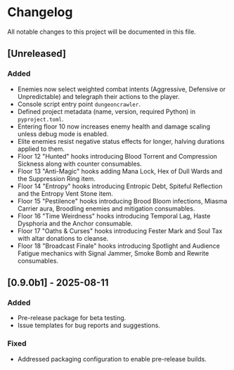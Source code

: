 # Changelog

All notable changes to this project will be documented in this file.

## [Unreleased]
### Added
- Enemies now select weighted combat intents (Aggressive, Defensive or Unpredictable) and telegraph their actions to the player.
- Console script entry point `dungeoncrawler`.
- Defined project metadata (name, version, required Python) in `pyproject.toml`.
- Entering floor 10 now increases enemy health and damage scaling unless debug mode is enabled.
- Elite enemies resist negative status effects for longer, halving durations applied to them.
- Floor 12 "Hunted" hooks introducing Blood Torrent and Compression Sickness along with counter consumables.
- Floor 13 "Anti-Magic" hooks adding Mana Lock, Hex of Dull Wards and the Suppression Ring item.
- Floor 14 "Entropy" hooks introducing Entropic Debt, Spiteful Reflection and the Entropy Vent Stone item.
- Floor 15 "Pestilence" hooks introducing Brood Bloom infections, Miasma Carrier aura, Broodling enemies and mitigation consumables.
- Floor 16 "Time Weirdness" hooks introducing Temporal Lag, Haste Dysphoria and the Anchor consumable.
- Floor 17 "Oaths & Curses" hooks introducing Fester Mark and Soul Tax with altar donations to cleanse.
- Floor 18 "Broadcast Finale" hooks introducing Spotlight and Audience Fatigue mechanics with Signal Jammer, Smoke Bomb and Rewrite consumables.

## [0.9.0b1] - 2025-08-11
### Added
- Pre-release package for beta testing.
- Issue templates for bug reports and suggestions.

### Fixed
- Addressed packaging configuration to enable pre-release builds.
